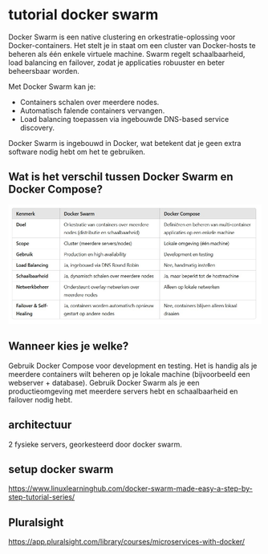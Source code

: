 # tutorial docker swarm

Docker Swarm is een native clustering en orkestratie-oplossing voor Docker-containers. Het stelt je in staat om een cluster van Docker-hosts te beheren als één enkele virtuele machine. Swarm regelt schaalbaarheid, load balancing en failover, zodat je applicaties robuuster en beter beheersbaar worden.

Met Docker Swarm kan je:

- Containers schalen over meerdere nodes.
- Automatisch falende containers vervangen.
- Load balancing toepassen via ingebouwde DNS-based service discovery.

Docker Swarm is ingebouwd in Docker, wat betekent dat je geen extra software nodig hebt om het te gebruiken.

## Wat is het verschil tussen Docker Swarm en Docker Compose?

![alt text](swarm_tabel.jpg)

## Wanneer kies je welke?
Gebruik Docker Compose voor development en testing. Het is handig als je meerdere containers wilt beheren op je lokale machine (bijvoorbeeld een webserver + database).
Gebruik Docker Swarm als je een productieomgeving met meerdere servers hebt en schaalbaarheid en failover nodig hebt.

## architectuur

2 fysieke servers, georkesteerd door docker swarm.

## setup docker swarm
https://www.linuxlearninghub.com/docker-swarm-made-easy-a-step-by-step-tutorial-series/

## Pluralsight
https://app.pluralsight.com/library/courses/microservices-with-docker/

